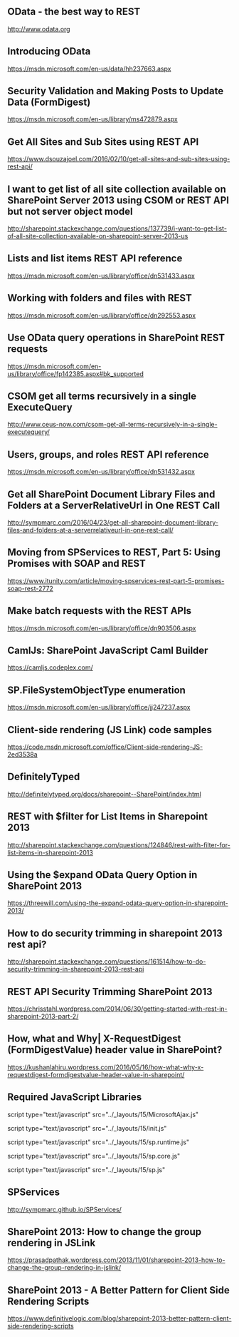 ## OData - the best way to REST

http://www.odata.org

## Introducing OData
https://msdn.microsoft.com/en-us/data/hh237663.aspx

## Security Validation and Making Posts to Update Data (FormDigest)

https://msdn.microsoft.com/en-us/library/ms472879.aspx

## Get All Sites and Sub Sites using REST API

https://www.dsouzajoel.com/2016/02/10/get-all-sites-and-sub-sites-using-rest-api/


## I want to get list of all site collection available on SharePoint Server 2013 using CSOM or REST API but not server object model

http://sharepoint.stackexchange.com/questions/137739/i-want-to-get-list-of-all-site-collection-available-on-sharepoint-server-2013-us
## Lists and list items REST API reference

https://msdn.microsoft.com/en-us/library/office/dn531433.aspx

## Working with folders and files with REST


https://msdn.microsoft.com/en-us/library/office/dn292553.aspx

## Use OData query operations in SharePoint REST requests

 https://msdn.microsoft.com/en-us/library/office/fp142385.aspx#bk_supported

## CSOM get all terms recursively in a single ExecuteQuery

http://www.ceus-now.com/csom-get-all-terms-recursively-in-a-single-executequery/

## Users, groups, and roles REST API reference

https://msdn.microsoft.com/en-us/library/office/dn531432.aspx
## Get all SharePoint Document Library Files and Folders at a ServerRelativeUrl in One REST Call


http://sympmarc.com/2016/04/23/get-all-sharepoint-document-library-files-and-folders-at-a-serverrelativeurl-in-one-rest-call/

## Moving from SPServices to REST, Part 5: Using Promises with SOAP and REST

https://www.itunity.com/article/moving-spservices-rest-part-5-promises-soap-rest-2772

## Make batch requests with the REST APIs
 
https://msdn.microsoft.com/en-us/library/office/dn903506.aspx 

## CamlJs: SharePoint JavaScript Caml Builder

https://camljs.codeplex.com/

## SP.FileSystemObjectType enumeration

https://msdn.microsoft.com/en-us/library/office/jj247237.aspx

## Client-side rendering (JS Link) code samples

https://code.msdn.microsoft.com/office/Client-side-rendering-JS-2ed3538a

## DefinitelyTyped

http://definitelytyped.org/docs/sharepoint--SharePoint/index.html
 
## REST with $filter for List Items in Sharepoint 2013

http://sharepoint.stackexchange.com/questions/124846/rest-with-filter-for-list-items-in-sharepoint-2013

## Using the $expand OData Query Option in SharePoint 2013 

https://threewill.com/using-the-expand-odata-query-option-in-sharepoint-2013/

## How to do security trimming in sharepoint 2013 rest api?

http://sharepoint.stackexchange.com/questions/161514/how-to-do-security-trimming-in-sharepoint-2013-rest-api
 
## REST API Security Trimming SharePoint 2013

https://chrisstahl.wordpress.com/2014/06/30/getting-started-with-rest-in-sharepoint-2013-part-2/

## How, what and Why| X-RequestDigest (FormDigestValue) header value in SharePoint?

https://kushanlahiru.wordpress.com/2016/05/16/how-what-why-x-requestdigest-formdigestvalue-header-value-in-sharepoint/

## Required JavaScript Libraries

script type="text/javascript" src="../_layouts/15/MicrosoftAjax.js"

script type="text/javascript" src="../_layouts/15/init.js"

script type="text/javascript" src="../_layouts/15/sp.runtime.js"

script type="text/javascript" src="../_layouts/15/sp.core.js"

script type="text/javascript" src="../_layouts/15/sp.js"

## SPServices

http://sympmarc.github.io/SPServices/

## SharePoint 2013: How to change the group rendering in JSLink

https://prasadpathak.wordpress.com/2013/11/01/sharepoint-2013-how-to-change-the-group-rendering-in-jslink/
 
## SharePoint 2013 - A Better Pattern for Client Side Rendering Scripts

https://www.definitivelogic.com/blog/sharepoint-2013-better-pattern-client-side-rendering-scripts
